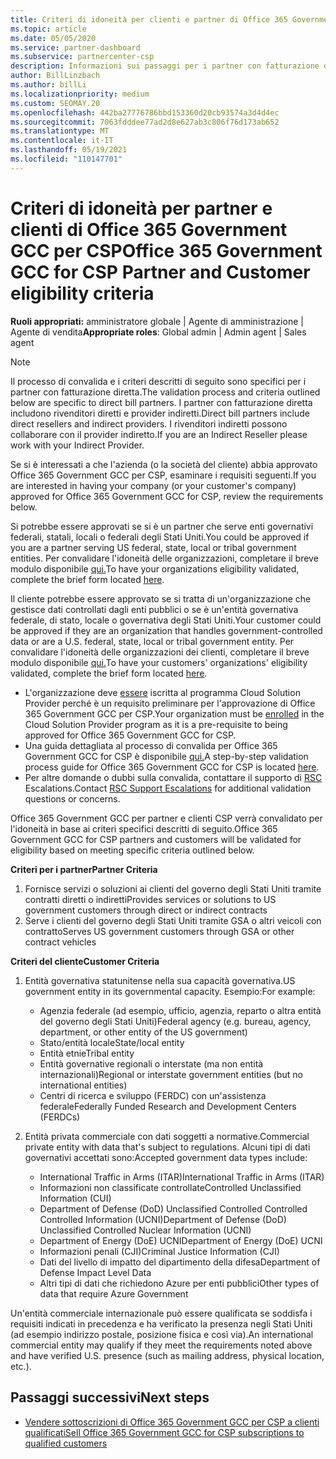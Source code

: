 ```yaml
---
title: Criteri di idoneità per clienti e partner di Office 365 Government GCC
ms.topic: article
ms.date: 05/05/2020
ms.service: partner-dashboard
ms.subservice: partnercenter-csp
description: Informazioni sui passaggi per i partner con fatturazione diretta (rivenditori diretti, provider indiretti) per convalidare partner e clienti per Office 365 Government GCC per CSP.
author: BillLinzbach
ms.author: billLi
ms.localizationpriority: medium
ms.custom: SEOMAY.20
ms.openlocfilehash: 442ba27776786bbd153360d20cb93574a3d4d4ec
ms.sourcegitcommit: 7063fdddee77ad2d8e627ab3c806f76d173ab652
ms.translationtype: MT
ms.contentlocale: it-IT
ms.lasthandoff: 05/19/2021
ms.locfileid: "110147701"
---
```

# <a name="office-365-government-gcc-for-csp-partner-and-customer-eligibility-criteria"></a><span data-ttu-id="3ae23-103">Criteri di idoneità per partner e clienti di Office 365 Government GCC per CSP</span><span class="sxs-lookup"><span data-stu-id="3ae23-103">Office 365 Government GCC for CSP Partner and Customer eligibility criteria</span></span> 

<span data-ttu-id="3ae23-104">**Ruoli appropriati:** amministratore globale | Agente di amministrazione | Agente di vendita</span><span class="sxs-lookup"><span data-stu-id="3ae23-104">**Appropriate roles**: Global admin | Admin agent | Sales agent</span></span>

>[!NOTE]
><span data-ttu-id="3ae23-105">Il processo di convalida e i criteri descritti di seguito sono specifici per i partner con fatturazione diretta.</span><span class="sxs-lookup"><span data-stu-id="3ae23-105">The validation process and criteria outlined below are specific to direct bill partners.</span></span> <span data-ttu-id="3ae23-106">I partner con fatturazione diretta includono rivenditori diretti e provider indiretti.</span><span class="sxs-lookup"><span data-stu-id="3ae23-106">Direct bill partners include direct resellers and indirect providers.</span></span>  <span data-ttu-id="3ae23-107">I rivenditori indiretti possono collaborare con il provider indiretto.</span><span class="sxs-lookup"><span data-stu-id="3ae23-107">If you are an Indirect Reseller please work with your Indirect Provider.</span></span>

<span data-ttu-id="3ae23-108">Se si è interessati a che l'azienda (o la società del cliente) abbia approvato Office 365 Government GCC per CSP, esaminare i requisiti seguenti.</span><span class="sxs-lookup"><span data-stu-id="3ae23-108">If you are interested in having your company (or your customer's company) approved for Office 365 Government GCC for CSP, review the requirements below.</span></span>

<span data-ttu-id="3ae23-109">Si potrebbe essere approvati se si è un partner che serve enti governativi federali, statali, locali o federali degli Stati Uniti.</span><span class="sxs-lookup"><span data-stu-id="3ae23-109">You could be approved if you are a partner serving US federal, state, local or tribal government entities.</span></span> <span data-ttu-id="3ae23-110">Per convalidare l'idoneità delle organizzazioni, completare il breve modulo disponibile [qui.](https://products.office.com/government/eligibility-validation?ReqType=CSPPartner)</span><span class="sxs-lookup"><span data-stu-id="3ae23-110">To have your organizations eligibility validated, complete the brief form located [here](https://products.office.com/government/eligibility-validation?ReqType=CSPPartner).</span></span>

<span data-ttu-id="3ae23-111">Il cliente potrebbe essere approvato se si tratta di un'organizzazione che gestisce dati controllati dagli enti pubblici o se è un'entità governativa federale, di stato, locale o governativa degli Stati Uniti.</span><span class="sxs-lookup"><span data-stu-id="3ae23-111">Your customer could be approved if they are an organization that handles government-controlled data or are a U.S. federal, state, local or tribal government entity.</span></span> <span data-ttu-id="3ae23-112">Per convalidare l'idoneità delle organizzazioni dei clienti, completare il breve modulo disponibile [qui.](https://products.office.com/government/eligibility-validation?ReqType=CSPCustomer)</span><span class="sxs-lookup"><span data-stu-id="3ae23-112">To have your customers' organizations' eligibility validated, complete the brief form located [here](https://products.office.com/government/eligibility-validation?ReqType=CSPCustomer).</span></span> 

-   <span data-ttu-id="3ae23-113">L'organizzazione deve [essere](https://partnercenter.microsoft.com/partner/cloud-solution-provider) iscritta al programma Cloud Solution Provider perché è un requisito preliminare per l'approvazione di Office 365 Government GCC per CSP.</span><span class="sxs-lookup"><span data-stu-id="3ae23-113">Your organization must be [enrolled](https://partnercenter.microsoft.com/partner/cloud-solution-provider) in the Cloud Solution Provider program as it is a pre-requisite to being approved for Office 365 Government GCC for CSP.</span></span>
-   <span data-ttu-id="3ae23-114">Una guida dettagliata al processo di convalida per Office 365 Government GCC for CSP è disponibile [qui.](https://go.microsoft.com/fwlink/?linkid=2007323)</span><span class="sxs-lookup"><span data-stu-id="3ae23-114">A step-by-step validation process guide for Office 365 Government GCC for CSP is located [here](https://go.microsoft.com/fwlink/?linkid=2007323).</span></span>
-   <span data-ttu-id="3ae23-115">Per altre domande o dubbi sulla convalida, contattare il supporto di [RSC](mailto:usgcce@microsoft.com) Escalations.</span><span class="sxs-lookup"><span data-stu-id="3ae23-115">Contact [RSC Support Escalations](mailto:usgcce@microsoft.com) for additional validation questions or concerns.</span></span>

<span data-ttu-id="3ae23-116">Office 365 Government GCC per partner e clienti CSP verrà convalidato per l'idoneità in base ai criteri specifici descritti di seguito.</span><span class="sxs-lookup"><span data-stu-id="3ae23-116">Office 365 Government GCC for CSP partners and customers will be validated for eligibility based on meeting specific criteria outlined below.</span></span>

<span data-ttu-id="3ae23-117">**Criteri per i partner**</span><span class="sxs-lookup"><span data-stu-id="3ae23-117">**Partner Criteria**</span></span>
1.  <span data-ttu-id="3ae23-118">Fornisce servizi o soluzioni ai clienti del governo degli Stati Uniti tramite contratti diretti o indiretti</span><span class="sxs-lookup"><span data-stu-id="3ae23-118">Provides services or solutions to US government customers through direct or indirect contracts</span></span>
2.  <span data-ttu-id="3ae23-119">Serve i clienti del governo degli Stati Uniti tramite GSA o altri veicoli con contratto</span><span class="sxs-lookup"><span data-stu-id="3ae23-119">Serves US government customers through GSA or other contract vehicles</span></span>

<span data-ttu-id="3ae23-120">**Criteri del cliente**</span><span class="sxs-lookup"><span data-stu-id="3ae23-120">**Customer Criteria**</span></span>
1.  <span data-ttu-id="3ae23-121">Entità governativa statunitense nella sua capacità governativa.</span><span class="sxs-lookup"><span data-stu-id="3ae23-121">US government entity in its governmental capacity.</span></span> <span data-ttu-id="3ae23-122">Esempio:</span><span class="sxs-lookup"><span data-stu-id="3ae23-122">For example:</span></span>
 
    -  <span data-ttu-id="3ae23-123">Agenzia federale (ad esempio, ufficio, agenzia, reparto o altra entità del governo degli Stati Uniti)</span><span class="sxs-lookup"><span data-stu-id="3ae23-123">Federal agency (e.g. bureau, agency, department, or other entity of the US government)</span></span>
    -   <span data-ttu-id="3ae23-124">Stato/entità locale</span><span class="sxs-lookup"><span data-stu-id="3ae23-124">State/local entity</span></span> 
    -   <span data-ttu-id="3ae23-125">Entità etnie</span><span class="sxs-lookup"><span data-stu-id="3ae23-125">Tribal entity</span></span>
    -   <span data-ttu-id="3ae23-126">Entità governative regionali o interstate (ma non entità internazionali)</span><span class="sxs-lookup"><span data-stu-id="3ae23-126">Regional or interstate government entities (but no international entities)</span></span>
    -   <span data-ttu-id="3ae23-127">Centri di ricerca e sviluppo (FERDC) con un'assistenza federale</span><span class="sxs-lookup"><span data-stu-id="3ae23-127">Federally Funded Research and Development Centers (FERDCs)</span></span>

2.  <span data-ttu-id="3ae23-128">Entità privata commerciale con dati soggetti a normative.</span><span class="sxs-lookup"><span data-stu-id="3ae23-128">Commercial private entity with data that's subject to regulations.</span></span> <span data-ttu-id="3ae23-129">Alcuni tipi di dati governativi accettati sono:</span><span class="sxs-lookup"><span data-stu-id="3ae23-129">Accepted government data types include:</span></span> 
    -   <span data-ttu-id="3ae23-130">International Traffic in Arms (ITAR)</span><span class="sxs-lookup"><span data-stu-id="3ae23-130">International Traffic in Arms (ITAR)</span></span>
    -   <span data-ttu-id="3ae23-131">Informazioni non classificate controllate</span><span class="sxs-lookup"><span data-stu-id="3ae23-131">Controlled Unclassified Information (CUI)</span></span>
    -   <span data-ttu-id="3ae23-132">Department of Defense (DoD) Unclassified Controlled Controlled Controlled Information (UCNI)</span><span class="sxs-lookup"><span data-stu-id="3ae23-132">Department of Defense (DoD) Unclassified Controlled Nuclear Information (UCNI)</span></span>
    -   <span data-ttu-id="3ae23-133">Department of Energy (DoE) UCNI</span><span class="sxs-lookup"><span data-stu-id="3ae23-133">Department of Energy (DoE) UCNI</span></span>
    -   <span data-ttu-id="3ae23-134">Informazioni penali (CJI)</span><span class="sxs-lookup"><span data-stu-id="3ae23-134">Criminal Justice Information (CJI)</span></span>
    -   <span data-ttu-id="3ae23-135">Dati del livello di impatto del dipartimento della difesa</span><span class="sxs-lookup"><span data-stu-id="3ae23-135">Department of Defense Impact Level Data</span></span>
    -   <span data-ttu-id="3ae23-136">Altri tipi di dati che richiedono Azure per enti pubblici</span><span class="sxs-lookup"><span data-stu-id="3ae23-136">Other types of data that require Azure Government</span></span>

<span data-ttu-id="3ae23-137">Un'entità commerciale internazionale può essere qualificata se soddisfa i requisiti indicati in precedenza e ha verificato la presenza negli Stati Uniti (ad esempio indirizzo postale, posizione fisica e così via).</span><span class="sxs-lookup"><span data-stu-id="3ae23-137">An international commercial entity may qualify if they meet the requirements noted above and have verified U.S. presence (such as mailing address, physical location, etc.).</span></span>

## <a name="next-steps"></a><span data-ttu-id="3ae23-138">Passaggi successivi</span><span class="sxs-lookup"><span data-stu-id="3ae23-138">Next steps</span></span>

- [<span data-ttu-id="3ae23-139">Vendere sottoscrizioni di Office 365 Government GCC per CSP a clienti qualificati</span><span class="sxs-lookup"><span data-stu-id="3ae23-139">Sell Office 365 Government GCC for CSP subscriptions to qualified customers</span></span>](csp-gcc-overview.md)